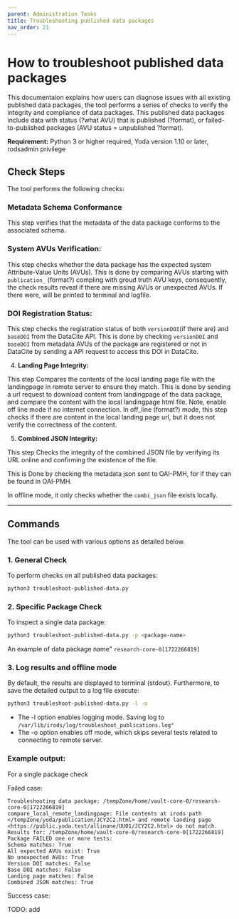 ```yaml
---
parent: Administration Tasks
title: Troubleshooting published data packages
nav_order: 21
---
```

# How to troubleshoot published data packages

This documentaion explains how users can diagnose issues with all existing published data packages, the tool performs a series of checks to verify the integrity and compliance of data packages. This published data packages include data with status (?what AVU) that is published (?format), or failed-to-published packages (AVU status = unpublished ?format).

**Requirement:** Python 3 or higher required, Yoda version 1.10 or later, rodsadmin privilege

## **Check Steps**

The tool performs the following checks:

### **Metadata Schema Conformance**

This step verifies that the metadata of the data package conforms to the associated schema.


### **System AVUs Verification:**

This step checks whether the data package has the expected system Attribute-Value Units (AVUs). This is done by comparing AVUs starting with `publication_` (format?) compling with groud truth AVU keys, consequently, the check results reveal if there are missing AVUs or unexpected AVUs. If there were, will be printed to terminal and logfile. 

### **DOI Registration Status:**

This step checks the registration status of both `versionDOI`(if there are) and `baseDOI` from the DataCite API. This is done by checking `versionDOI`  and `baseDOI` from metadata AVUs of the package are registered or not in DataCite by sending a API request to access this DOI in DataCite. 

4. **Landing Page Integrity:**

This step Compares the contents of the local landing page file with the landingpage in remote server to ensure they match. This is done by sending a url request to download content from landingpage of the data package, and compare the content with the local landingpage html file. Note, enable off line mode if no internet connection. In off_line (format?) mode, this step checks if there are content in the local landing page url, but it does not verify the correctness of the content. 

5. **Combined JSON Integrity:**

This step Checks the integrity of the combined JSON file by verifying its URL online and confirming the existence of the file. 

This is Done by checking the metadata json sent to OAI-PMH, for if they can be found in OAI-PMH. 

In offline mode, it only checks whether the `combi_json` file exists locally.

---

## Commands

The tool can be used with various options as detailed below.

### **1. General Check**

To perform checks on all published data packages:

```bash
python3 troubleshoot-published-data.py
```

### **2. Specific Package Check**

To inspect a single data package:

```bash
python3 troubleshoot-published-data.py -p <package-name>
```

An example of data package name" `research-core-0[1722266819]`

### **3. Log results and offline mode**

By default, the results are displayed to terminal (stdout). Furthermore, to save the detailed output to a log file execute:

```bash
python3 troubleshoot-published-data.py -l -o
```

- The -l option enables logging mode. Saving log to `/var/lib/irods/log/troubleshoot_publications.log"`
- The -o option enables off mode, which skips several tests related to connecting to remote server.


### Example output:
For a single package check 

Failed case: 
```
Troubleshooting data package: /tempZone/home/vault-core-0/research-core-0[1722266819]
compare_local_remote_landingpage: File contents at irods path </tempZone/yoda/publication/JCY2C2.html> and remote landing page <https://public.yoda.test/allinone/UU01/JCY2C2.html> do not match.
Results for: /tempZone/home/vault-core-0/research-core-0[1722266819]
Package FAILED one or more tests:
Schema matches: True
All expected AVUs exist: True
No unexpected AVUs: True
Version DOI matches: False
Base DOI matches: False
Landing page matches: False
Combined JSON matches: True
```

Success case:

TODO: add
